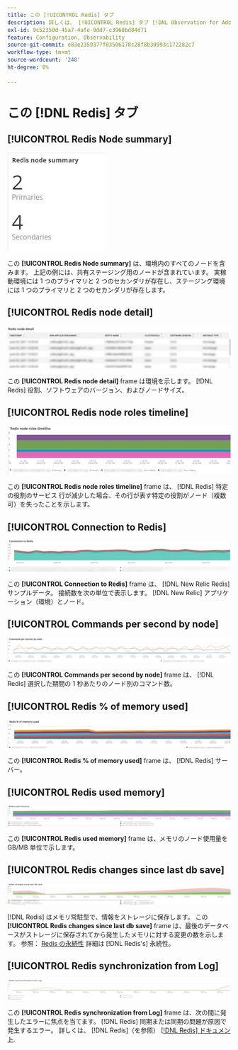 ```yaml
---
title: この [!UICONTROL Redis] タブ
description: 詳しくは、 [!UICONTROL Redis] タブ [!DNL Observation for Adobe Commerce].
exl-id: 9c52350d-45a7-4afe-9dd7-c3968bd84d71
feature: Configuration, Observability
source-git-commit: e83e2359377f03506178c28f8b30993c172282c7
workflow-type: tm+mt
source-wordcount: '248'
ht-degree: 0%

---
```


# この [!DNL Redis] タブ

## [!UICONTROL Redis Node summary]

![Redis ノードの概要](../../assets/tools/observation-for-adobe-commerce/redis-tab-1.jpg)

この **[!UICONTROL Redis Node summary]** は、環境内のすべてのノードを含みます。 上記の例には、共有ステージング用のノードが含まれています。 実稼動環境には 1 つのプライマリと 2 つのセカンダリが存在し、ステージング環境には 1 つのプライマリと 2 つのセカンダリが存在します。

## [!UICONTROL Redis node detail]

![Redis ノードの詳細](../../assets/tools/observation-for-adobe-commerce/redis-tab-2.jpg)

この **[!UICONTROL Redis node detail]** frame は環境を示します。 [!DNL Redis] 役割、ソフトウェアのバージョン、およびノードサイズ。

## [!UICONTROL Redis node roles timeline]

![Redis ノードの役割のタイムライン](../../assets/tools/observation-for-adobe-commerce/redis-tab-3.jpg)

この **[!UICONTROL Redis node roles timeline]** frame は、 [!DNL Redis] 特定の役割のサービス 行が減少した場合、その行が表す特定の役割がノード（複数可）を失ったことを示します。

## [!UICONTROL Connection to Redis]

![Redis への接続](../../assets/tools/observation-for-adobe-commerce/redis-tab-4.jpg)

この **[!UICONTROL Connection to Redis]** frame は、 [!DNL New Relic Redis] サンプルデータ。 接続数を次の単位で表示します。 [!DNL New Relic] アプリケーション（環境）とノード。

## [!UICONTROL Commands per second by node]

![1 秒あたりのコマンド数（ノード別）](../../assets/tools/observation-for-adobe-commerce/redis-tab-5.jpg)

この **[!UICONTROL Commands per second by node]** frame は、 [!DNL Redis] 選択した期間の 1 秒あたりのノード別のコマンド数。

## [!UICONTROL Redis % of memory used]

![使用メモリの Redis %](../../assets/tools/observation-for-adobe-commerce/redis-tab-6.jpg)

この **[!UICONTROL Redis % of memory used]** frame は、 [!DNL Redis] サーバー。

## [!UICONTROL Redis used memory]

![Redis が使用したメモリ](../../assets/tools/observation-for-adobe-commerce/redis-tab-7.jpg)

この **[!UICONTROL Redis used memory]** frame は、メモリのノード使用量を GB/MB 単位で示します。

## [!UICONTROL Redis changes since last db save]

![前回の db 保存以降の変更を修正](../../assets/tools/observation-for-adobe-commerce/redis-tab-8.jpg)

[!DNL Redis] はメモリ常駐型で、情報をストレージに保存します。 この **[!UICONTROL Redis changes since last db save]** frame は、最後のデータベースがストレージに保存されてから発生したメモリに対する変更の数を示します。 参照： [Redis の永続性](https://redis.io/docs/manual/persistence/) 詳細は [!DNL Redis's] 永続性。

## [!UICONTROL Redis synchronization from Log]

![ログからの Redis 同期](../../assets/tools/observation-for-adobe-commerce/redis-tab-9.jpg)

この **[!UICONTROL Redis synchronization from Log]** frame は、次の間に発生したエラーに焦点を当てます。 [!DNL Redis] 同期または同期の問題が原因で発生するエラー。 詳しくは、 [!DNL Redis]（を参照） [[!DNL Redis] ドキュメント](https://redis.io/docs/).
